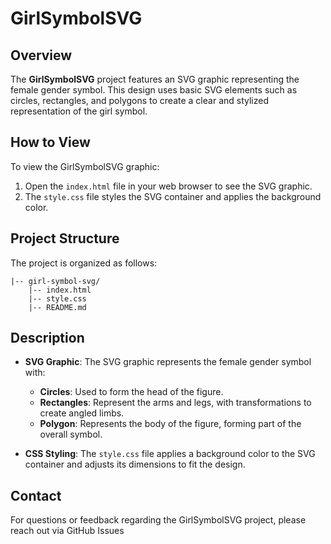 
# GirlSymbolSVG

## Overview

The **GirlSymbolSVG** project features an SVG graphic representing the female gender symbol. This design uses basic SVG elements such as circles, rectangles, and polygons to create a clear and stylized representation of the girl symbol.

## How to View

To view the GirlSymbolSVG graphic:

1. Open the `index.html` file in your web browser to see the SVG graphic.
2. The `style.css` file styles the SVG container and applies the background color.

## Project Structure

The project is organized as follows:

    |-- girl-symbol-svg/
        |-- index.html
        |-- style.css
        |-- README.md

## Description

- **SVG Graphic**: The SVG graphic represents the female gender symbol with:
  - **Circles**: Used to form the head of the figure.
  - **Rectangles**: Represent the arms and legs, with transformations to create angled limbs.
  - **Polygon**: Represents the body of the figure, forming part of the overall symbol.

- **CSS Styling**: The `style.css` file applies a background color to the SVG container and adjusts its dimensions to fit the design.

## Contact

For questions or feedback regarding the GirlSymbolSVG project, please reach out via GitHub Issues 